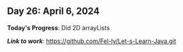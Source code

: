 ## Day 26: April 6, 2024

**Today's Progress**: Did 2D arrayLists

___Link to work___: https://github.com/Fel-ly/Let-s-Learn-Java.git
